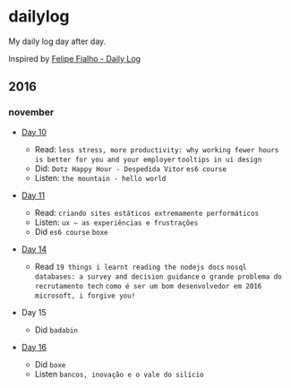 # dailylog
My daily log day after day.

Inspired by [Felipe Fialho - Daily Log](https://github.com/lfeh/dailylog/)

## 2016 

### november

- [Day 10](log/2016-11-10.md) 
	- Read: `less stress, more productivity: why working fewer hours is better for you and your employer` `tooltips in ui design`
	- Did: `Dotz Happy Hour - Despedida Vitor` `es6 course`
	- Listen: `the mountain - hello world`

- [Day 11](log/2016-11-11.md)
	- Read: `criando sites estáticos extremamente performáticos`
	- Listen: `ux – as experiências e frustrações`
	- Did `es6 course` `boxe`

- [Day 14](log/2016-11-14.md)
	- Read `19 things i learnt reading the nodejs docs` `nosql databases: a survey and decision guidance` `o grande problema do recrutamento tech` `como é ser um bom desenvolvedor em 2016` `microsoft, i forgive you!`
- Day 15
	- Did `badabin` 
- [Day 16](log/2016-11-16.md)
	- Did `boxe`
	- Listen `bancos, inovação e o vale do silício` 